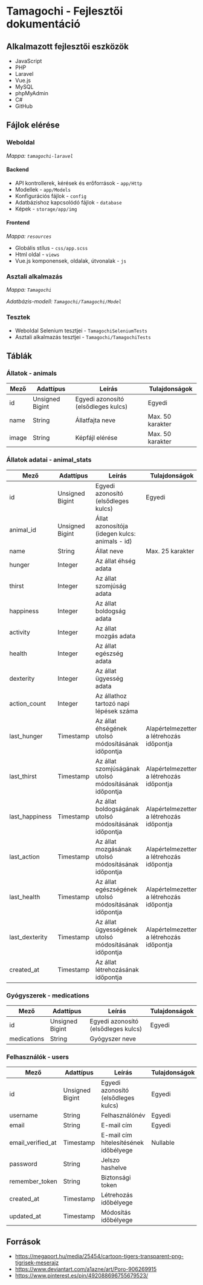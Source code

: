 # Tamagochi - Fejlesztői dokumentáció

## Alkalmazott fejlesztői eszközök

- JavaScript
- PHP
- Laravel
- Vue.js
- MySQL
- phpMyAdmin
- C#
- GitHub

## Fájlok elérése

### Weboldal

*Mappa: `tamagochi-laravel`*

#### Backend

- API kontrollerek, kérések és erőforrások - `app/Http`
- Modellek - `app/Models`
- Konfigurációs fájlok - `config`
- Adatbázishoz kapcsolódó fájlok - `database`
- Képek - `storage/app/img`

#### Frontend

*Mappa: `resources`*

- Globális stílus - `css/app.scss`
- Html oldal - `views`
- Vue.js komponensek, oldalak, útvonalak - `js`

### Asztali alkalmazás

*Mappa: `Tamagochi`*

*Adatbázis-modell: `Tamagochi/Tamagochi/Model`*

### Tesztek

- Weboldal Selenium tesztjei - `TamagochiSeleniumTests`
- Asztali alkalmazás tesztjei - `Tamagochi/TamagochiTests`

## Táblák

### Állatok - animals

| Mező  | Adattípus       | Leírás                              | Tulajdonságok    |
|-------|-----------------|-------------------------------------|------------------|
| id    | Unsigned Bigint | Egyedi azonosító (elsődleges kulcs) | Egyedi           |
| name  | String          | Állatfajta neve                     | Max. 50 karakter |
| image | String          | Képfájl elérése                     | Max. 50 karakter |

### Állatok adatai - animal_stats

| Mező           | Adattípus       | Leírás                                                | Tulajdonságok                            |
|----------------|-----------------|-------------------------------------------------------|------------------------------------------|
| id             | Unsigned Bigint | Egyedi azonosító (elsődleges kulcs)                   | Egyedi                                   |
| animal_id      | Unsigned Bigint | Állat azonosítója (idegen kulcs: animals - id)        |                                          |
| name           | String          | Állat neve                                            | Max. 25 karakter                         |
| hunger         | Integer         | Az állat éhség adata                                  |                                          |
| thirst         | Integer         | Az állat szomjúság adata                              |                                          |
| happiness      | Integer         | Az állat boldogság adata                              |                                          |
| activity       | Integer         | Az állat mozgás adata                                 |                                          |
| health         | Integer         | Az állat egészség adata                               |                                          |
| dexterity      | Integer         | Az állat ügyesség adata                               |                                          |
| action_count   | Integer         | Az állathoz tartozó napi lépések száma                |                                          |
| last_hunger    | Timestamp       | Az állat éhségének utolsó módosításának időpontja     | Alapértelmezetten a létrehozás időpontja |
| last_thirst    | Timestamp       | Az állat szomjúságának utolsó módosításának időpontja | Alapértelmezetten a létrehozás időpontja |
| last_happiness | Timestamp       | Az állat boldogságának utolsó módosításának időpontja | Alapértelmezetten a létrehozás időpontja |
| last_action    | Timestamp       | Az állat mozgásának utolsó módosításának időpontja    | Alapértelmezetten a létrehozás időpontja |
| last_health    | Timestamp       | Az állat egészségének utolsó módosításának időpontja  | Alapértelmezetten a létrehozás időpontja |
| last_dexterity | Timestamp       | Az állat ügyességének utolsó módosításának időpontja  | Alapértelmezetten a létrehozás időpontja |
| created_at     | Timestamp       | Az állat létrehozásának időpontja                     |                                          |

### Gyógyszerek - medications

| Mező        | Adattípus       | Leírás                              | Tulajdonságok |
|-------------|-----------------|-------------------------------------|---------------|
| id          | Unsigned Bigint | Egyedi azonosító (elsődleges kulcs) | Egyedi        |
| medications | String          | Gyógyszer neve                      |               |

### Felhasználók - users

| Mező              | Adattípus       | Leírás                                | Tulajdonságok |
|-------------------|-----------------|---------------------------------------|---------------|
| id                | Unsigned Bigint | Egyedi azonosító (elsődleges kulcs)   | Egyedi        |
| username          | String          | Felhasználónév                        | Egyedi        |
| email             | String          | E-mail cím                            | Egyedi        |
| email_verified_at | Timestamp       | E-mail cím hitelesítésének időbélyege | Nullable      |
| password          | String          | Jelszo hashelve                       |               |
| remember_token    | String          | Biztonsági token                      |               |
| created_at        | Timestamp       | Létrehozás időbélyege                 |               |
| updated_at        | Timestamp       | Módosítás időbélyege                  |               |

## Források

- https://megaport.hu/media/25454/cartoon-tigers-transparent-png-tigrisek-meserajz
- https://www.deviantart.com/a1azne/art/Poro-906269915
- https://www.pinterest.es/pin/492088696755679523/
